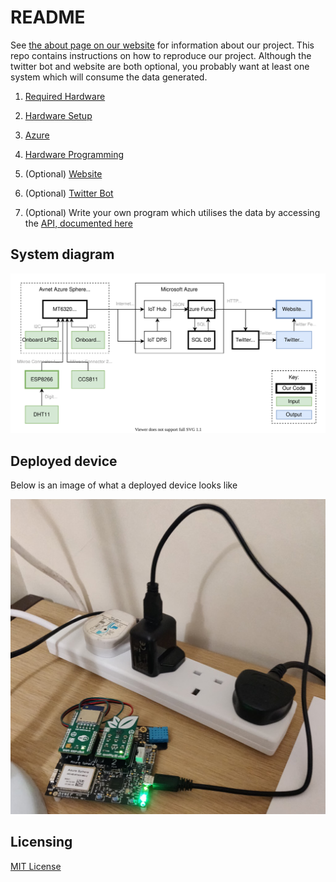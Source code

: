 # README

See [the about page on our website](https://gp2020-sierra.github.io/about/) for information about our project.
This repo contains instructions on how to reproduce our project.
Although the twitter bot and website are both optional, you probably want at least one system which will consume the data generated.

1) [Required Hardware](/RequiredHardware.md)

2) [Hardware Setup](/HardwareSetup.md)

3) [Azure](/Azure.md)

4) [Hardware Programming](/HardwareProgramming.md)

5) (Optional) [Website](/Website.md)

6) (Optional) [Twitter Bot](/TwitterBot.md)

7) (Optional) Write your own program which utilises the data by accessing the [API, documented here](/ApiDocumentation.md)

## System diagram
![System diagram](/assets/SystemsDiagram.svg)

## Deployed device

Below is an image of what a deployed device looks like

![Deployed Device](/assets/device.jpg)

## Licensing
[MIT License](/LICENSE)
